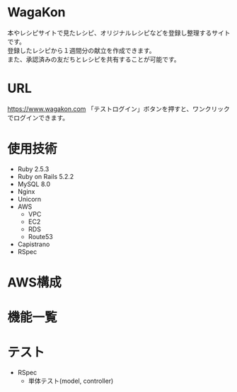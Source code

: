 # WagaKon

本やレシピサイトで見たレシピ、オリジナルレシピなどを登録し整理するサイトです。  
登録したレシピから１週間分の献立を作成できます。  
また、承認済みの友だちとレシピを共有することが可能です。

# URL
https://www.wagakon.com
「テストログイン」ボタンを押すと、ワンクリックでログインできます。

# 使用技術
* Ruby 2.5.3
* Ruby on Rails 5.2.2
* MySQL 8.0
* Nginx
* Unicorn
* AWS
  * VPC
  * EC2
  * RDS
  * Route53
* Capistrano
* RSpec

# AWS構成

# 機能一覧

# テスト
* RSpec
  * 単体テスト(model, controller) 
